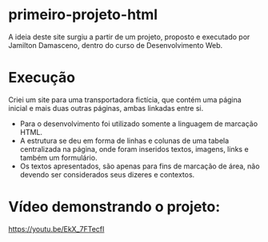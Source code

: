 # primeiro-projeto-html
A ideia deste site surgiu a partir de um projeto, proposto e executado por Jamilton Damasceno, dentro do curso de Desenvolvimento Web.  

# Execução
Criei um site para uma transportadora fictícia, que contém uma página inicial e mais duas outras páginas, ambas linkadas entre si.
- Para o desenvolvimento foi utilizado somente a linguagem de marcação HTML. 
- A estrutura se deu em forma de linhas e colunas de uma tabela centralizada na página, onde foram inseridos textos, imagens, links e também um formulário.
- Os textos apresentados, são apenas para fins de marcação de área, não devendo ser considerados seus dizeres e contextos.

# Vídeo demonstrando o projeto:
https://youtu.be/EkX_7FTecfI
